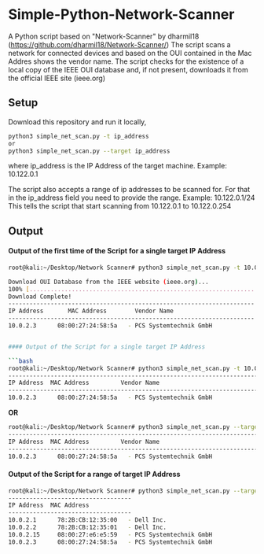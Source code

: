 # Simple-Python-Network-Scanner
A Python script based on "Network-Scanner" by dharmil18 (https://github.com/dharmil18/Network-Scanner/)
The script scans a network for connected devices and based on the OUI contained in the Mac Addres shows the vendor name. The script checks for the existence of a local copy of the IEEE OUI database and, if not present, downloads it from the official IEEE site (ieee.org)

## Setup
Download this repository and run it locally,

```bash
python3 simple_net_scan.py -t ip_address
or
python3 simple_net_scan.py --target ip_address
```
where ip_address is the IP Address of the target machine. Example: 10.122.0.1

The script also accepts a range of ip addresses to be scanned for. For that in the ip_address field you need to provide the range. Example: 10.122.0.1/24
This tells the script that start scanning from 10.122.0.1 to 10.122.0.254

## Output


#### Output of the first time of the Script for a single target IP Address
```bash
root@kali:~/Desktop/Network Scanner# python3 simple_net_scan.py -t 10.0.2.3

Download OUI Database from the IEEE website (ieee.org)...
100% [..........................................................................] 3155687 / 3155687
Download Complete!
----------------------------------------------------------------------
IP Address       MAC Address        Vendor Name
----------------------------------------------------------------------
10.0.2.3	  08:00:27:24:58:5a   - PCS Systemtechnik GmbH 


#### Output of the Script for a single target IP Address

```bash
root@kali:~/Desktop/Network Scanner# python3 simple_net_scan.py -t 10.0.2.3
---------------------------------------------------------------------------
IP Address	MAC Address         Vendor Name
---------------------------------------------------------------------------
10.0.2.3	  08:00:27:24:58:5a   - PCS Systemtechnik GmbH  
```

**OR**
```bash
root@kali:~/Desktop/Network Scanner# python3 simple_net_scan.py --target 10.0.2.3
---------------------------------------------------------------------------
IP Address	MAC Address         Vendor Name
---------------------------------------------------------------------------
10.0.2.3	  08:00:27:24:58:5a   - PCS Systemtechnik GmbH
```


#### Output of the Script for a range of target IP Address

```bash
root@kali:~/Desktop/Network Scanner# python3 simple_net_scan.py --target 10.0.2.1/24
-----------------------------------
IP Address	MAC Address
-----------------------------------
10.0.2.1	  78:2B:CB:12:35:00   - Dell Inc.
10.0.2.2	  78:2B:CB:12:35:01   - Dell Inc.
10.0.2.15	  08:00:27:e6:e5:59   - PCS Systemtechnik GmbH
10.0.2.3	  08:00:27:24:58:5a   - PCS Systemtechnik GmbH
```
